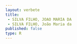 ```yaml
---
layout: verbete
title:
 - SILVA FILHO, JOAO MARIA DA
 - SILVA FILHO, João Maria da
published: false
type: R
---
```


